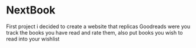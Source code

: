 # NextBook
First project i decided to create a website that replicas Goodreads were you track the books you have read and rate them, also put books you wish to read into your wishlist
